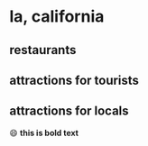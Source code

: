 # la, california

## restaurants

## attractions for tourists

## attractions for locals

:smile: **this is bold text**
